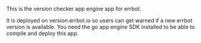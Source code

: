 This is the version checker app engine app for errbot.

It is deployed on version.errbot.io so users can get
warned if a new errbot version is available.
You need the go app engine SDK installed to be able
to compile and deploy this app.
